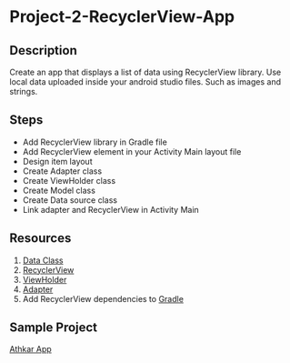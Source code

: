 # Project-2-RecyclerView-App


## Description 
Create an app that displays a list of data using RecyclerView library. Use local data uploaded inside your android studio files. Such as images and strings.


## Steps 
- Add RecyclerView library in Gradle file 
- Add RecyclerView element in your Activity Main layout file 
- Design item layout 
- Create Adapter class 
- Create ViewHolder class 
- Create Model class
- Create Data source class 
- Link adapter and RecyclerView in Activity Main


## Resources 
1. [Data Class](https://kotlinlang.org/docs/data-classes.html)
2. [RecyclerView](https://developer.android.com/guide/topics/ui/layout/recyclerview)
3. [ViewHolder](https://developer.android.com/reference/androidx/recyclerview/widget/RecyclerView.ViewHolder)
4. [Adapter](https://developer.android.com/reference/androidx/recyclerview/widget/RecyclerView.Adapter)
5. Add RecyclerView dependencies to [Gradle](https://developer.android.com/jetpack/androidx/releases/recyclerview#groovy)


## Sample Project  
[Athkar App](https://github.com/shaima-alghamdi-tuwaiq/Athkar-App)
